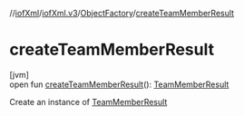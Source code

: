 //[iofXml](../../../index.md)/[iofXml.v3](../index.md)/[ObjectFactory](index.md)/[createTeamMemberResult](create-team-member-result.md)

# createTeamMemberResult

[jvm]\
open fun [createTeamMemberResult](create-team-member-result.md)(): [TeamMemberResult](../-team-member-result/index.md)

Create an instance of [TeamMemberResult](../-team-member-result/index.md)
